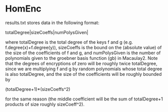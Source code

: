 HomEnc
======
results.txt stores data in the following format:

 totalDegree|sizeCoeffs|numPolysGiven|

where totalDegree is the total degree of the keys f and g (e.g. f.degree(x)+f.degree(y)),
sizeCoeffs is the bound on the (absolute value) of the size of the coefficients of f and
g, and numPolysGiven is the number of polynomials given to the groebner basis function
(gb) in Macaulay2. Note that the degrees of encryptions of zero will be roughly twice
totalDegree, since we are multiplying f and g by random polynomials whose total degree
is also totalDegree, and the size of the coefficients will be roughly bounded by

 (totalDegree+1)*(sizeCoeffs^2)
 
for the same reason (the middle coefficient will be the sum of totalDegree+1 products of
size roughly sizeCoeff^2).

